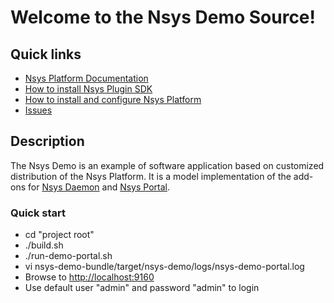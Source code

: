 # Welcome to the Nsys Demo Source!

## Quick links

* [Nsys Platform Documentation][1]
* [How to install Nsys Plugin SDK][2]
* [How to install and configure Nsys Platform][3]
* [Issues][4]

## Description

The Nsys Demo is an example of software application based on customized distribution of the Nsys Platform. 
It is a model implementation of the add-ons for [Nsys Daemon](http://doc.nsys.org/display/NSYS/Nsys+Daemon) 
and [Nsys Portal](http://doc.nsys.org/display/NSYS/Nsys+Portal).

### Quick start

 * cd "project root"
 * ./build.sh
 * ./run-demo-portal.sh
 * vi nsys-demo-bundle/target/nsys-demo/logs/nsys-demo-portal.log
 * Browse to [http://localhost:9160](http://localhost:9160)
 * Use default user "admin" and password "admin" to login


[1]: http://doc.nsys.org/display/NSYS/
[2]: http://doc.nsys.org/display/NSYS/Nsys+Plugin+SDK
[3]: http://doc.nsys.org/display/NSYS/Nsys+Installation+and+Configuration
[4]: http://jira.nsys.org/browse/NSYS